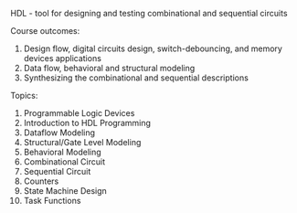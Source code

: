 HDL - tool for designing and testing combinational and sequential circuits

Course outcomes:
1. Design flow, digital circuits design, switch-debouncing, and memory devices applications
2. Data flow, behavioral and structural modeling
3. Synthesizing the combinational and sequential descriptions

Topics:
1. Programmable Logic Devices 
2. Introduction to HDL Programming
3. Dataflow Modeling
4. Structural/Gate Level Modeling
5. Behavioral Modeling
6. Combinational Circuit
7. Sequential Circuit
8. Counters
9. State Machine Design
10. Task Functions
